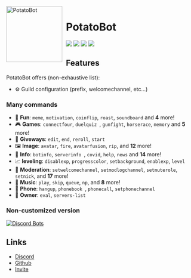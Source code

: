 <img width="150" height="150" align="left" style="float: left; margin: 0 10px 0 0;" alt="PotatoBot" src="https://i.imgur.com/pD3TWYg.jpg">  

# PotatoBot

[![](https://img.shields.io/discord/756740121323241503)](https://discord.gg/8ghncEy)
[![](https://top.gg/api/widget/status/765811652783505418.svg)](https://discordbots.org/bot/557445719892688897)
[![](https://img.shields.io/badge/discord.js-v12.0.0--dev-blue.svg?logo=npm)](https://github.com/discordjs)
[![](https://img.shields.io/badge/Paypal-donate-blue.svg)](https://www.paypal.com/paypalme/potatobotdono)



## Features


PotatoBot offers (non-exhaustive list):

*   ⚙️ Guild configuration (prefix, welcomechannel, etc...)

### Many commands

*   👻 **Fun**: `meme`, `motivation`, `coinflip`, `roast`, `soundboard` and **4** more! 
*   🎮 **Games**: `connectfour`, `duelquiz `, `gunfight`, `horserace`, `memory` and **5** more! 
*   👻 **Giveways**: `edit`, `end`, `reroll`, `start`
*   🖼️ **Image**: `avatar`, `fire`, `avatarfusion`, `rip`, and **12** more!
*   📜 **Info**: `botinfo`, `serverinfo `, `covid`, `help`, `news` and **14** more! 
*   📈  **leveling**: `disablexp`, `progresscolor`, `setbackground`, `enablexp`, `level`
*   🚓 **Moderation**: `setwelcomechannel`, `setmodlogchannel`, `setmuterole`, `setnick`, and **17** more! 
*   🎵 **Music**: `play`, `skip`, `queue`, `np`, and **8** more!
*   📱 **Phone**: `hangup`, `phonebook `, `phonecall`, `setphonechannel`
*   👑 **Owner**: `eval`, `servers-list`


### Non-customized version


[![Discord Bots](https://top.gg/api/widget/765811652783505418.svg)](https://top.gg/bot/765811652783505418)


## Links

*   [Discord](https://discord.gg/8ghncEy)
*   [Github](https://github.com/PotatoBotDs/PotatoBot/)
*   [Invite](https://discord.com/oauth2/authorize?client_id=765811652783505418&scope=bot&permissions=939715710)


